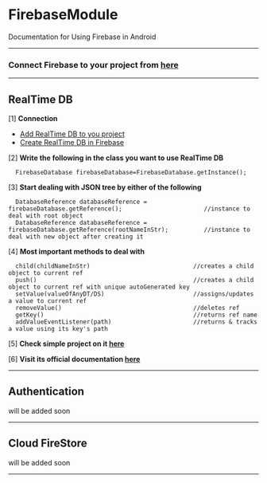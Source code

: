 # FirebaseModule
Documentation for Using Firebase in Android

***
### **Connect Firebase to your project from [here](https://github.com/mossssama/FirebaseConnectionInAndroid/blob/main/FirebaseConnectionToAndroidREADME.md)**
***

## **RealTime DB**
[1] **Connection**
  - [Add RealTime DB to you project](https://github.com/mossssama/FirebaseConnectionInAndroid/blob/main/AddRealTimeDbToAndroidREADME.md)
  - [Create RealTime DB in Firebase](https://github.com/mossssama/FirebaseConnectionInAndroid/blob/main/CreateRealTimeDbinFirebaseREADME.md)
  
[2] **Write the following in the class you want to use RealTime DB** 
      
      FirebaseDatabase firebaseDatabase=FirebaseDatabase.getInstance();
      
[3] **Start dealing with JSON tree by either of the following**

      DatabaseReference databaseReference = firebaseDatabase.getReference();                       //instance to deal with root object
      DatabaseReference databaseReference = firebaseDatabase.getReference(rootNameInStr);          //instance to deal with new object after creating it 

[4] **Most important methods to deal with**

      child(childNameInStr)                             //creates a child object to current ref
      push()                                            //creates a child object to current ref with unique autoGenerated key
      setValue(valueOfAnyDT/DS)                         //assigns/updates a value to current ref
      removeValue()                                     //deletes ref
      getKey()                                          //returns ref name
      addValueEventListener(path)                       //returns & tracks a value using its key's path

[5] **Check simple project on it [here](https://github.com/mossssama/FirebaseRealTimeDatabase)**

[6] **Visit its official documentation [here](https://firebase.google.com/docs/database/android/start?authuser=1&hl=en)**

***

## **Authentication**
  will be added soon
***

## **Cloud FireStore**
  will be added soon
***
